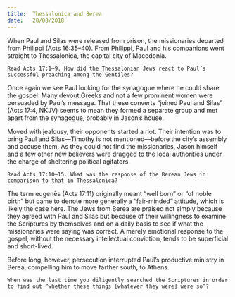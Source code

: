 ```yaml
---
title:  Thessalonica and Berea
date:   28/08/2018
---
```


When Paul and Silas were released from prison, the missionaries departed from Philippi (Acts 16:35–40). From Philippi, Paul and his companions went straight to Thessalonica, the capital city of Macedonia.

`Read Acts 17:1–9. How did the Thessalonian Jews react to Paul’s successful preaching among the Gentiles?`

Once again we see Paul looking for the synagogue where he could share the gospel. Many devout Greeks and not a few prominent women were persuaded by Paul’s message. That these converts “joined Paul and Silas” (Acts 17:4, NKJV) seems to mean they formed a separate group and met apart from the synagogue, probably in Jason’s house.

Moved with jealousy, their opponents started a riot. Their intention was to bring Paul and Silas—Timothy is not mentioned—before the city’s assembly and accuse them. As they could not find the missionaries, Jason himself and a few other new believers were dragged to the local authorities under the charge of sheltering political agitators. 

`Read Acts 17:10–15. What was the response of the Berean Jews in comparison to that in Thessalonica?`

The term eugenēs (Acts 17:11) originally meant “well born” or “of noble birth” but came to denote more generally a “fair-minded” attitude, which is likely the case here. The Jews from Berea are praised not simply because they agreed with Paul and Silas but because of their willingness to examine the Scriptures by themselves and on a daily basis to see if what the missionaries were saying was correct. A merely emotional response to the gospel, without the necessary intellectual conviction, tends to be superficial and short-lived.

Before long, however, persecution interrupted Paul’s productive ministry in Berea, compelling him to move farther south, to Athens. 

`When was the last time you diligently searched the Scriptures in order to find out “whether these things [whatever they were] were so”?`